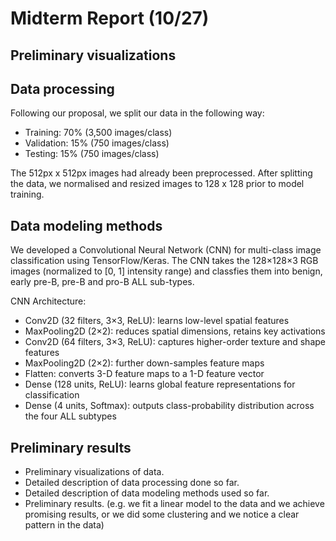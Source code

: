 # Midterm Report (10/27)

## Preliminary visualizations

## Data processing
Following our proposal, we split our data in the following way:

- Training: 70% (3,500 images/class)
- Validation: 15% (750 images/class) 
- Testing: 15% (750 images/class)

The 512px x 512px images had already been preprocessed. After splitting the data, we normalised and resized images to 128 x 128 prior to model training. 

## Data modeling methods
We developed a Convolutional Neural Network (CNN) for multi-class image classification using TensorFlow/Keras. The CNN takes the 128×128×3 RGB images (normalized to [0, 1] intensity range) and classfies them into benign, early pre-B, pre-B and pro-B ALL sub-types.

CNN Architecture:
- Conv2D (32 filters, 3×3, ReLU): learns low-level spatial features
- MaxPooling2D (2×2): reduces spatial dimensions, retains key activations
- Conv2D (64 filters, 3×3, ReLU): captures higher-order texture and shape features
- MaxPooling2D (2×2): further down-samples feature maps
- Flatten: converts 3-D feature maps to a 1-D feature vector
- Dense (128 units, ReLU): learns global feature representations for classification
- Dense (4 units, Softmax): outputs class-probability distribution across the four ALL subtypes

## Preliminary results



-   Preliminary visualizations of data.
-   Detailed description of data processing done so far.
-   Detailed description of data modeling methods used so far.
-   Preliminary results. (e.g. we fit a linear model to the data and we achieve promising results, or we did some clustering and we notice a clear pattern in the data)
